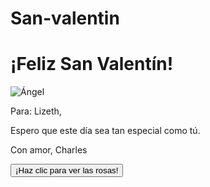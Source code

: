 # San-valentin
<!DOCTYPE html>
<html>
<head>
  <title>Carta de San Valentín</title>
  <link rel="stylesheet" href="estilos.css">
</head>
<body>
  <div class="contenedor">
    <h1>¡Feliz San Valentín!</h1>
    <img src="angel.png" alt="Ángel" class="angel">
    <p>Para: Lizeth,</p>
    <p>Espero que este día sea tan especial como tú.</p>
    <p>Con amor, Charles</p>
    <button class="boton-rosas">¡Haz clic para ver las rosas!</button>
  </div>
  <div class="rosas" style="display: none;">
    <img src="rosa1.png" alt="Rosa 1" class="rosa">
    <img src="rosa2.png" alt="Rosa 2" class="rosa">
    <img src="rosa3.png" alt="Rosa 3" class="rosa">
  </div>
  <script src="script.js"></script>
</body>
</html>
